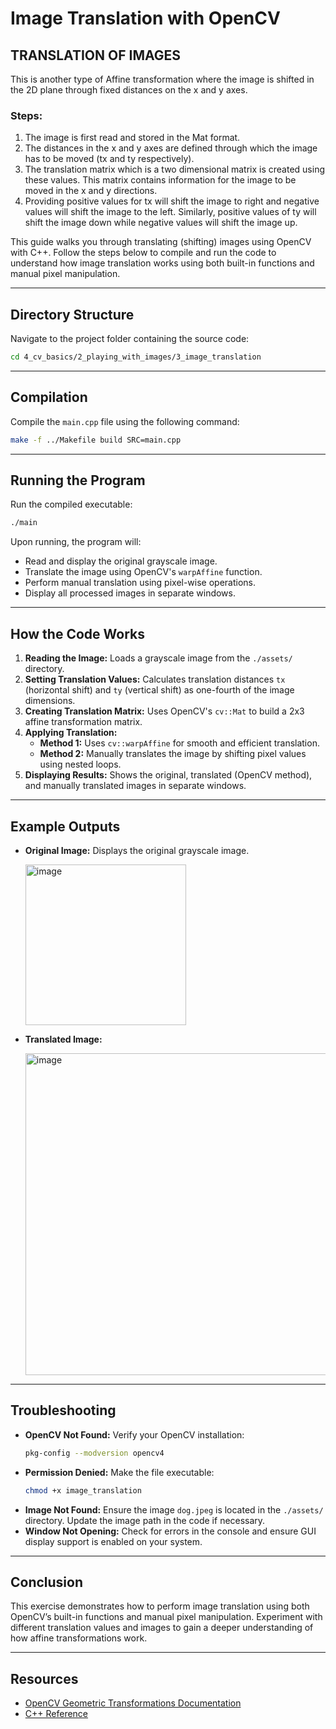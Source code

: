 # Image Translation with OpenCV

## TRANSLATION OF IMAGES

This is another type of Affine transformation where the image is shifted in the 2D plane through fixed distances on the x and y axes.

### Steps:
1. The image is first read and stored in the Mat format.
2. The distances in the x and y axes are defined through which the image has to be moved (tx and ty respectively).
3. The translation matrix which is a two dimensional matrix is created using these values. This matrix contains information for the image to be moved in the x and y directions.
4. Providing positive values for tx will shift the image to right and negative values will shift the image to the left. Similarly, positive values of ty will shift the image down while negative values will shift the image up.

This guide walks you through translating (shifting) images using OpenCV with C++. Follow the steps below to compile and run the code to understand how image translation works using both built-in functions and manual pixel manipulation.

---

## Directory Structure
Navigate to the project folder containing the source code:

```bash
cd 4_cv_basics/2_playing_with_images/3_image_translation
```

---

## Compilation
Compile the `main.cpp` file using the following command:

```bash
make -f ../Makefile build SRC=main.cpp  
```

---

## Running the Program
Run the compiled executable:

```bash
./main
```

Upon running, the program will:
- Read and display the original grayscale image.
- Translate the image using OpenCV's `warpAffine` function.
- Perform manual translation using pixel-wise operations.
- Display all processed images in separate windows.

---

## How the Code Works
1. **Reading the Image:** Loads a grayscale image from the `./assets/` directory.
2. **Setting Translation Values:** Calculates translation distances `tx` (horizontal shift) and `ty` (vertical shift) as one-fourth of the image dimensions.
3. **Creating Translation Matrix:** Uses OpenCV's `cv::Mat` to build a 2x3 affine transformation matrix.
4. **Applying Translation:**
   - **Method 1:** Uses `cv::warpAffine` for smooth and efficient translation.
   - **Method 2:** Manually translates the image by shifting pixel values using nested loops.
5. **Displaying Results:** Shows the original, translated (OpenCV method), and manually translated images in separate windows.

---

## Example Outputs
- **Original Image:** Displays the original grayscale image.

  <img width="257" alt="image" src="https://github.com/user-attachments/assets/ffb27737-95a4-4283-bbd2-23b89855068d" />

- **Translated Image:**
  
  <img width="515" alt="image" src="https://github.com/user-attachments/assets/149b9330-c537-470c-b2cf-a8a2636b341c" />


---

## Troubleshooting
- **OpenCV Not Found:** Verify your OpenCV installation:
  ```bash
  pkg-config --modversion opencv4
  ```
- **Permission Denied:** Make the file executable:
  ```bash
  chmod +x image_translation
  ```
- **Image Not Found:** Ensure the image `dog.jpeg` is located in the `./assets/` directory. Update the image path in the code if necessary.
- **Window Not Opening:** Check for errors in the console and ensure GUI display support is enabled on your system.

---

## Conclusion
This exercise demonstrates how to perform image translation using both OpenCV’s built-in functions and manual pixel manipulation. Experiment with different translation values and images to gain a deeper understanding of how affine transformations work.

---

## Resources
- [OpenCV Geometric Transformations Documentation](https://docs.opencv.org/)
- [C++ Reference](https://en.cppreference.com/)
